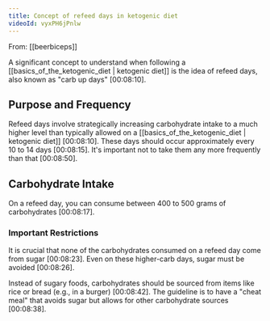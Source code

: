 ```yaml
---
title: Concept of refeed days in ketogenic diet
videoId: vyxPH6jPnlw
---
```


From: [[beerbiceps]] <br/> 

A significant concept to understand when following a [[basics_of_the_ketogenic_diet | ketogenic diet]] is the idea of refeed days, also known as "carb up days" <a class="yt-timestamp" data-t="00:08:10">[00:08:10]</a>.

## Purpose and Frequency
Refeed days involve strategically increasing carbohydrate intake to a much higher level than typically allowed on a [[basics_of_the_ketogenic_diet | ketogenic diet]] <a class="yt-timestamp" data-t="00:08:10">[00:08:10]</a>. These days should occur approximately every 10 to 14 days <a class="yt-timestamp" data-t="00:08:15">[00:08:15]</a>. It's important not to take them any more frequently than that <a class="yt-timestamp" data-t="00:08:50">[00:08:50]</a>.

## Carbohydrate Intake
On a refeed day, you can consume between 400 to 500 grams of carbohydrates <a class="yt-timestamp" data-t="00:08:17">[00:08:17]</a>.

### Important Restrictions
It is crucial that none of the carbohydrates consumed on a refeed day come from sugar <a class="yt-timestamp" data-t="00:08:23">[00:08:23]</a>. Even on these higher-carb days, sugar must be avoided <a class="yt-timestamp" data-t="00:08:26">[00:08:26]</a>.

Instead of sugary foods, carbohydrates should be sourced from items like rice or bread (e.g., in a burger) <a class="yt-timestamp" data-t="00:08:42">[00:08:42]</a>. The guideline is to have a "cheat meal" that avoids sugar but allows for other carbohydrate sources <a class="yt-timestamp" data-t="00:08:38">[00:08:38]</a>.
